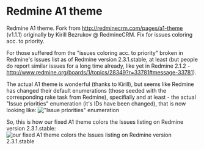Redmine A1 theme
================

Redmine A1 theme. Fork from http://redminecrm.com/pages/a1-theme (v1.1.1) originally by Kirill Bezrukov @ RedmineCRM. Fix for issues coloring acc. to priority.

For those suffered from the "issues coloring acc. to priority" broken in Redmine's Issues list as of Redmine version 2.3.1.stable, at least (but people do report similar issues for a long time already, like yet in Redmine 2.1.2 - http://www.redmine.org/boards/1/topics/28349?r=33781#message-33781).

The actual A1 theme is wonderful (thanks to Kirill), but seems like Redmine has changed their default enumerations (those seeded with the corresponding rake task from Redmine), specifially and at least - the actual "Issue priorities" enumeration (it's IDs have been changed), that is now looking like:
!["Issue priorities" enumeration](https://dl.dropboxusercontent.com/u/16588359/silkcode_a1-redmine-theme_fixed/issue_priorities.jpg)

So, this is how our fixed A1 theme colors the Issues listing on Redmine version 2.3.1.stable:
![our fixed A1 theme colors the Issues listing on Redmine version 2.3.1.stable](https://dl.dropboxusercontent.com/u/16588359/silkcode_a1-redmine-theme_fixed/coloring.jpg)
